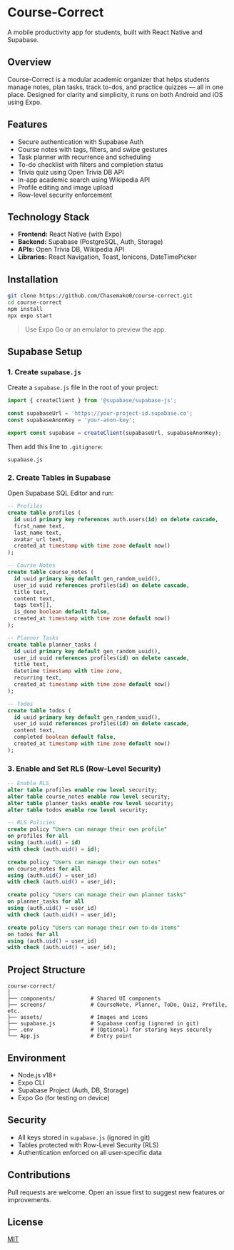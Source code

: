 # Course-Correct  
A mobile productivity app for students, built with React Native and Supabase.

## Overview

Course-Correct is a modular academic organizer that helps students manage notes, plan tasks, track to-dos, and practice quizzes — all in one place. Designed for clarity and simplicity, it runs on both Android and iOS using Expo.

## Features

- Secure authentication with Supabase Auth
- Course notes with tags, filters, and swipe gestures
- Task planner with recurrence and scheduling
- To-do checklist with filters and completion status
- Trivia quiz using Open Trivia DB API
- In-app academic search using Wikipedia API
- Profile editing and image upload
- Row-level security enforcement

## Technology Stack

- **Frontend:** React Native (with Expo)
- **Backend:** Supabase (PostgreSQL, Auth, Storage)
- **APIs:** Open Trivia DB, Wikipedia API
- **Libraries:** React Navigation, Toast, Ionicons, DateTimePicker

## Installation

```bash
git clone https://github.com/Chasemako0/course-correct.git
cd course-correct
npm install
npx expo start
```

> Use Expo Go or an emulator to preview the app.

## Supabase Setup

### 1. Create `supabase.js`

Create a `supabase.js` file in the root of your project:

```js
import { createClient } from '@supabase/supabase-js';

const supabaseUrl = 'https://your-project-id.supabase.co';
const supabaseAnonKey = 'your-anon-key';

export const supabase = createClient(supabaseUrl, supabaseAnonKey);
```

Then add this line to `.gitignore`:

```
supabase.js
```

### 2. Create Tables in Supabase

Open Supabase SQL Editor and run:

```sql
-- Profiles
create table profiles (
  id uuid primary key references auth.users(id) on delete cascade,
  first_name text,
  last_name text,
  avatar_url text,
  created_at timestamp with time zone default now()
);

-- Course Notes
create table course_notes (
  id uuid primary key default gen_random_uuid(),
  user_id uuid references profiles(id) on delete cascade,
  title text,
  content text,
  tags text[],
  is_done boolean default false,
  created_at timestamp with time zone default now()
);

-- Planner Tasks
create table planner_tasks (
  id uuid primary key default gen_random_uuid(),
  user_id uuid references profiles(id) on delete cascade,
  title text,
  datetime timestamp with time zone,
  recurring text,
  created_at timestamp with time zone default now()
);

-- Todos
create table todos (
  id uuid primary key default gen_random_uuid(),
  user_id uuid references profiles(id) on delete cascade,
  content text,
  completed boolean default false,
  created_at timestamp with time zone default now()
);
```

### 3. Enable and Set RLS (Row-Level Security)

```sql
-- Enable RLS
alter table profiles enable row level security;
alter table course_notes enable row level security;
alter table planner_tasks enable row level security;
alter table todos enable row level security;

-- RLS Policies
create policy "Users can manage their own profile"
on profiles for all
using (auth.uid() = id)
with check (auth.uid() = id);

create policy "Users can manage their own notes"
on course_notes for all
using (auth.uid() = user_id)
with check (auth.uid() = user_id);

create policy "Users can manage their own planner tasks"
on planner_tasks for all
using (auth.uid() = user_id)
with check (auth.uid() = user_id);

create policy "Users can manage their own to-do items"
on todos for all
using (auth.uid() = user_id)
with check (auth.uid() = user_id);
```

## Project Structure

```
course-correct/
│
├── components/           # Shared UI components
├── screens/              # CourseNote, Planner, ToDo, Quiz, Profile, etc.
├── assets/               # Images and icons
├── supabase.js           # Supabase config (ignored in git)
├── .env                  # (Optional) for storing keys securely
└── App.js                # Entry point
```

## Environment

- Node.js v18+
- Expo CLI
- Supabase Project (Auth, DB, Storage)
- Expo Go (for testing on device)

## Security

- All keys stored in `supabase.js` (ignored in git)
- Tables protected with Row-Level Security (RLS)
- Authentication enforced on all user-specific data

## Contributions

Pull requests are welcome. Open an issue first to suggest new features or improvements.

## License

[MIT](LICENSE)